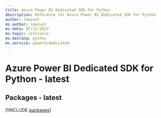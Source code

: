 ```yaml
---
title: Azure Power BI Dedicated SDK for Python
description: Reference for Azure Power BI Dedicated SDK for Python
author: lmazuel
ms.author: lmazuel
ms.data: 07/11/2023
ms.topic: reference
ms.devlang: python
ms.service: powerbidedicated
---
```

# Azure Power BI Dedicated SDK for Python - latest
## Packages - latest
[!INCLUDE [packages](power-bi-dedicated-index.md)]